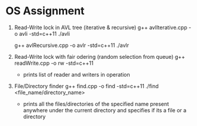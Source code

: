 # OS Assignment
1. Read-Write lock in AVL tree (iterative &amp; recursive)
    g++ avlIterative.cpp -o avli -std=c++11
    ./avli

    g++ avlRecursive.cpp -o avlr -std=c++11
    ./avlr

2. Read-Write lock with fair odering (random selection from queue)
    g++ readWrite.cpp -o rw -std=c++11
    - prints list of reader and writers in operation 

3. File/Directory finder
    g++ find.cpp -o find -std=c++11
    ./find <file_name/directory_name>

    - prints all the files/directories of the specified name present anywhere under the current directory and specifies if its a file or a directory
